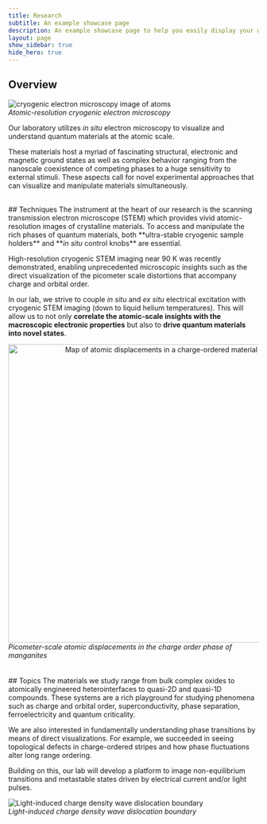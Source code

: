 ```yaml
---
title: Research
subtitle: An example showcase page
description: An example showcase page to help you easily display your work
layout: page
show_sidebar: true
hide_hero: true
---
```


## Overview

![cryogenic electron microscopy image of atoms](../img/cryoSTEM2.png)
<br><em>Atomic-resolution cryogenic electron microscopy</em>

Our laboratory utilizes <em>in situ</em> electron microscopy to visualize and understand quantum materials at the atomic scale.

These materials host a myriad of fascinating structural, electronic and magnetic ground states as well as complex behavior
ranging from the nanoscale coexistence of competing phases to a huge sensitivity to external stimuli.
These aspects call for novel experimental approaches that can visualize and manipulate materials simultaneously.

<br/>
## Techniques
The instrument at the heart of our research is the scanning transmission electron microscope (STEM) which
provides vivid atomic-resolution images of crystalline materials. To access and manipulate the rich phases of
quantum materials, both **ultra-stable cryogenic sample holders** and **<em>in situ</em> control knobs** are essential.

High-resolution cryogenic STEM imaging near 90 K was recently demonstrated, enabling unprecedented microscopic insights
such as the direct visualization of the picometer scale distortions that accompany charge and orbital order.

In our lab, we strive to couple <em>in situ</em> and <em>ex situ</em> electrical excitation with cryogenic STEM imaging (down to liquid helium
temperatures). This will allow us to not only **correlate the atomic-scale insights
with the macroscopic electronic properties** but also to **drive quantum materials into novel states**.
<center>
<img src="../img/PLD.png" alt="Map of atomic displacements in a charge-ordered material"  align ="left" width="600"/>
</center>
<br><em>Picometer-scale atomic displacements in the charge order phase of manganites</em>


<br/>
<br/>
<br/>
## Topics
The materials we study range from bulk complex oxides to atomically engineered heterointerfaces to quasi-2D
and quasi-1D compounds. These systems are a rich playground for studying phenomena such as charge and orbital order,
superconductivity, phase separation, ferroelectricity and quantum criticality.

We are also interested in fundamentally understanding phase transitions by means of direct visualizations.
For example, we succeeded in seeing topological defects in charge-ordered stripes and how phase fluctuations
alter long range ordering. 

Building on this, our lab will develop a platform to image non-equilibrium transitions and metastable
states driven by electrical current and/or light pulses.

![Light-induced charge density wave dislocation boundary](../img/Twins.png)
<br><em>Light-induced charge density wave dislocation boundary</em>


